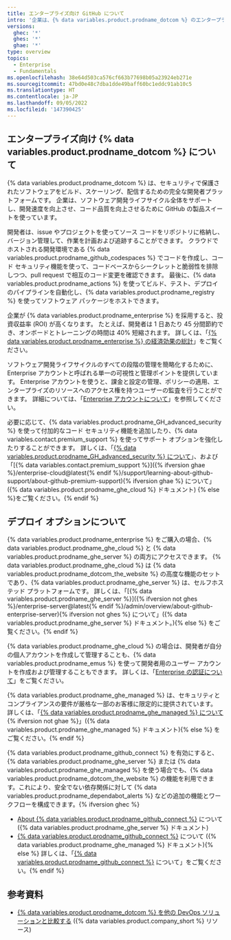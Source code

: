 ```yaml
---
title: エンタープライズ向け GitHub について
intro: '企業は、{% data variables.product.prodname_dotcom %} のエンタープライズ製品を使って、ソフトウェア開発のライフサイクル全体を改善できます。'
versions:
  ghec: '*'
  ghes: '*'
  ghae: '*'
type: overview
topics:
  - Enterprise
  - Fundamentals
ms.openlocfilehash: 38e64d503ca576cf663b77698b05a23924eb271e
ms.sourcegitcommit: 47bd0e48c7dba1dde49baff60bc1eddc91ab10c5
ms.translationtype: HT
ms.contentlocale: ja-JP
ms.lasthandoff: 09/05/2022
ms.locfileid: '147390425'
---
```

## エンタープライズ向け {% data variables.product.prodname_dotcom %} について

{% data variables.product.prodname_dotcom %} は、セキュリティで保護されたソフトウェアをビルド、スケーリング、配信するための完全な開発者プラットフォームです。 企業は、ソフトウェア開発ライフサイクル全体をサポートし、開発速度を向上させ、コード品質を向上させるために GitHub の製品スイートを使っています。

開発者は、issue やプロジェクトを使ってソース コードをリポジトリに格納し、バージョン管理して、作業を計画および追跡することができます。 クラウドでホストされる開発環境である {% data variables.product.prodname_github_codespaces %} でコードを作成し、コード セキュリティ機能を使って、コードベースからシークレットと脆弱性を排除しつつ、pull request で相互のコード変更を確認できます。 最後に、{% data variables.product.prodname_actions %} を使ってビルド、テスト、デプロイのパイプラインを自動化し、{% data variables.product.prodname_registry %} を使ってソフトウェア パッケージをホストできます。

企業が {% data variables.product.prodname_enterprise %} を採用すると、投資収益率 (ROI) が高くなります。 たとえば、開発者は 1 日あたり 45 分間節約でき、オンボードとトレーニングの時間は 40% 短縮されます。 詳しくは、「[{% data variables.product.prodname_enterprise %} の経済効果の総計](https://resources.github.com/downloads/TEI-of-GitHub-Enterprise.pdf)」をご覧ください。

ソフトウェア開発ライフサイクルのすべての段階の管理を簡略化するために、Enterprise アカウントと呼ばれる単一の可視性と管理ポイントを提供しています。 Enterprise アカウントを使うと、課金と設定の管理、ポリシーの適用、エンタープライズのリソースへのアクセス権を持つユーザーの監査を行うことができます。 詳細については、「[Enterprise アカウントについて](/admin/overview/about-enterprise-accounts)」を参照してください。

必要に応じて、{% data variables.product.prodname_GH_advanced_security %} を使って付加的なコード セキュリティ機能を追加したり、{% data variables.contact.premium_support %} を使ってサポート オプションを強化したりすることができます。 詳しくは、「[{% data variables.product.prodname_GH_advanced_security %} について](/get-started/learning-about-github/about-github-advanced-security)」、および「[{% data variables.contact.premium_support %}]({% ifversion ghae %}/enterprise-cloud@latest{% endif %}/support/learning-about-github-support/about-github-premium-support){% ifversion ghae %} について」({% data variables.product.prodname_ghe_cloud %} ドキュメント) {% else %}をご覧ください。{% endif %}

## デプロイ オプションについて

{% data variables.product.prodname_enterprise %} をご購入の場合、{% data variables.product.prodname_ghe_cloud %} と {% data variables.product.prodname_ghe_server %} の両方にアクセスできます。 {% data variables.product.prodname_ghe_cloud %} は {% data variables.product.prodname_dotcom_the_website %} の高度な機能のセットであり、{% data variables.product.prodname_ghe_server %} は、セルフホステッド プラットフォームです。 詳しくは、「[{% data variables.product.prodname_ghe_server %}]({% ifversion not ghes %}/enterprise-server@latest{% endif %}/admin/overview/about-github-enterprise-server){% ifversion not ghes %} について」({% data variables.product.prodname_ghe_server %} ドキュメント。){% else %} をご覧ください。{% endif %}

{% data variables.product.prodname_ghe_cloud %} の場合は、開発者が自分の個人アカウントを作成して管理することも、{% data variables.product.prodname_emus %} を使って開発者用のユーザー アカウントを作成および管理することもできます。 詳しくは、「[Enterprise の認証について](/admin/identity-and-access-management/managing-iam-for-your-enterprise/about-authentication-for-your-enterprise)」をご覧ください。

{% data variables.product.prodname_ghe_managed %} は、セキュリティとコンプライアンスの要件が厳格な一部のお客様に限定的に提供されています。 詳しくは、「[{% data variables.product.prodname_ghe_managed %} について](/github-ae@latest/admin/overview/about-github-ae){% ifversion not ghae %}」({% data variables.product.prodname_ghe_managed %} ドキュメント){% else %} をご覧ください。{% endif %}

{% data variables.product.prodname_github_connect %} を有効にすると、{% data variables.product.prodname_ghe_server %} または {% data variables.product.prodname_ghe_managed %} を使う場合でも、{% data variables.product.prodname_dotcom_the_website %} の機能を利用できます。これにより、安全でない依存関係に対して {% data variables.product.prodname_dependabot_alerts %} などの追加の機能とワークフローを構成できます。{% ifversion ghec %}

- [About {% data variables.product.prodname_github_connect %}](/enterprise-server@latest/admin/configuration/configuring-github-connect/about-github-connect) について ({% data variables.product.prodname_ghe_server %} ドキュメント)
- [{% data variables.product.prodname_github_connect %}](/github-ae@latest/admin/configuration/configuring-github-connect/about-github-connect) について ({% data variables.product.prodname_ghe_managed %} ドキュメント){% else %} 詳しくは、「[{% data variables.product.prodname_github_connect %}](/admin/configuration/configuring-github-connect/about-github-connect) について」をご覧ください。{% endif %}

## 参考資料

- [{% data variables.product.prodname_dotcom %} を他の DevOps ソリューションと比較する](https://resources.github.com/devops/tools/compare/) ({% data variables.product.company_short %} リソース)
